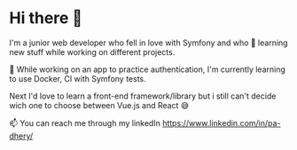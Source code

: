 # Hi there 👋

I'm a junior web developer who fell in love with Symfony and who 💓 learning new stuff while working on different projects.

🔐 While working on an app to practice authentication, I'm currently learning to use Docker, CI with Symfony tests.

Next I'd love to learn a front-end framework/library but i still can't decide wich one to choose between Vue.js and React 😅

📫 You can reach me through my linkedIn https://www.linkedin.com/in/pa-dhery/


